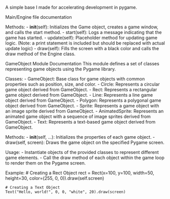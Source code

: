 A simple base I made for accelerating development in pygame.

Main/Engine file documentation

Methods:
    - __init__(self): Initializes the Game object, creates a game window, and calls the start method.
    - start(self): Logs a message indicating that the game has started.
    - update(self): Placeholder method for updating game logic. (Note: a print statement is included but should be replaced with actual update logic)
    - draw(self): Fills the screen with a black color and calls the draw method of the Engine class.



GameObject Module Documentation
This module defines a set of classes representing game objects using the Pygame library.

Classes:
    - GameObject: Base class for game objects with common properties such as position, size, and color.
    - Circle: Represents a circular game object derived from GameObject.
    - Rect: Represents a rectangular game object derived from GameObject.
    - Line: Represents a line game object derived from GameObject.
    - Polygon: Represents a polygonal game object derived from GameObject.
    - Sprite: Represents a game object with an image sprite derived from GameObject.
    - AnimatedSprite: Represents an animated game object with a sequence of image sprites derived from GameObject.
    - Text: Represents a text-based game object derived from GameObject.

Methods:
    - __init__(self, ...): Initializes the properties of each game object.
    - draw(self, screen): Draws the game object on the specified Pygame screen.

Usage:
    - Instantiate objects of the provided classes to represent different game elements.
    - Call the draw method of each object within the game loop to render them on the Pygame screen.

Example:
    # Creating a Rect Object
    rect = Rect(x=100, y=100, width=50, height=30, color=(255, 0, 0)).draw(self.screen)
    
    # Creating a Text Object
    Text("Hello, world!", 0, 0, "white", 20).draw(screen)
